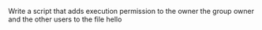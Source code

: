 Write a script that adds execution permission to the owner the group owner and the other users to the file hello
